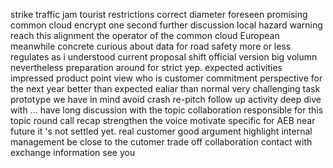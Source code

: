 strike
traffic jam
tourist
restrictions
correct
diameter
foreseen
promising 
common cloud
encrypt
one second
further discussion
local hazard warning
reach this alignment
the operator of the common cloud
European
meanwhile
concrete
curious about
data for road safety
more or less
regulates
as i understood
current proposal
shift
official version
big volumn
nevertheless
preparation around for
strict
yep.
expected
activities
impressed 
product point view
who is customer
commitment
perspective for the next year
better than expected
ealiar than normal
very challenging task
prototype
we have in mind
avoid crash
re-pitch
follow up activity
deep dive with ...
have long discussion with the topic
collaboration
responsible for this topic
round call
recap
strengthen the voice
motivate
specific for AEB
near future
it 's not settled yet.
real customer
good argument
highlight
internal management
be close to the cutomer
trade off
collaboration
contact with
exchange information
see you

